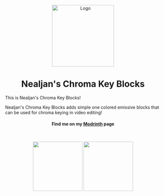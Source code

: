 <p align="center"><img src="https://i.imgur.com/ddejLvF.png" alt="Logo" width="200"></p>
<h1 align="center">Nealjan's Chroma Key Blocks </h1>

<p>This is Nealjan's Chroma Key Blocks! </p>
<p>Nealjan's Chroma Key Blocks adds simple one colored emissive blocks that can be used for chroma keying in video editing!</p>
<h4 align="center">Find me on my <a href="https://modrinth.com/user/NEALJAN">Modrinth</a> page</h4>

<p>&nbsp;</p>
<p align="center"><a href="https://github.com/NEALJAN/nealjans-chroma-key-blocks-1.20.2/issues"><img src="https://i.imgur.com/wT1hwYc.png" width="160" /></a> <a href="https://www.youtube.com/@NealjanLIVE"><img src="https://i.imgur.com/z82g2gC.png" width="160"/></a></p>
